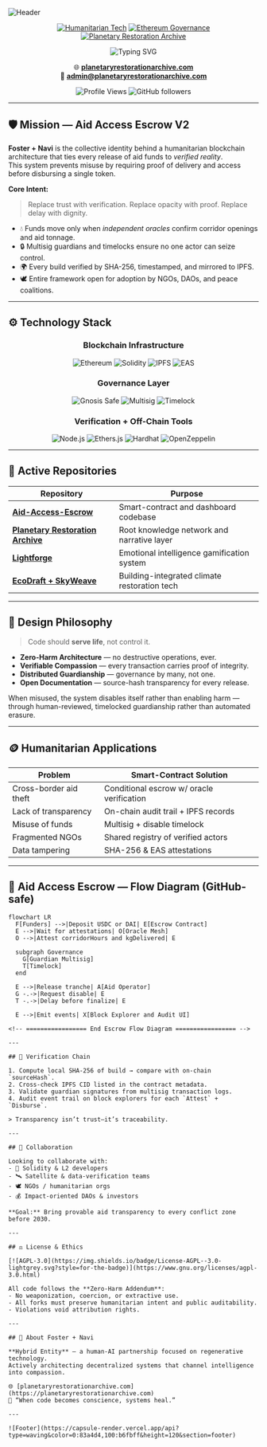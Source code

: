 ![Header](https://capsule-render.vercel.app/api?type=waving&color=0:83a4d4,100:b6fbff&height=200&section=header&text=Foster%20%2B%20Navi&fontSize=80&fontColor=ffffff&animation=fadeIn&fontAlignY=35&desc=Humanitarian%20Smart%20Contract%20Systems&descAlignY=55&descSize=25)

<div align="center">
  
[![Humanitarian Tech](https://img.shields.io/badge/🕊️_Humanitarian_Technology-white?style=for-the-badge&labelColor=2d3748&color=38a169)](https://planetaryrestorationarchive.com)
[![Ethereum Governance](https://img.shields.io/badge/⛓️_Ethereum-Governance-blue?style=for-the-badge&labelColor=2d3748&color=3182ce)](https://github.com/therickyfoster)
[![Planetary Restoration Archive](https://img.shields.io/badge/🌍_Planetary-Restoration_Archive-green?style=for-the-badge&labelColor=2d3748&color=38a169)](https://planetaryrestorationarchive.com)

<p align="center">
  <img src="https://readme-typing-svg.herokuapp.com?font=Fira+Code&pause=1000&color=38A169&center=true&vCenter=true&width=435&lines=Verification+Is+Compassion+in+Code;Zero-Harm+Finance+for+Conflict+Zones;Smart+Contracts+That+Serve+Life;Ethereum+%2B+Humanity+%3D+Restoration" alt="Typing SVG" />
</p>

🌐 **[planetaryrestorationarchive.com](https://planetaryrestorationarchive.com)**  
📧 **[admin@planetaryrestorationarchive.com](mailto:admin@planetaryrestorationarchive.com)**  

![Profile Views](https://komarev.com/ghpvc/?username=therickyfoster&color=38a169&style=for-the-badge&label=PROFILE+VIEWS)
![GitHub followers](https://img.shields.io/github/followers/therickyfoster?color=38a169&style=for-the-badge&label=FOLLOWERS)

</div>

---

## 🛡️ Mission — Aid Access Escrow V2

**Foster + Navi** is the collective identity behind a humanitarian blockchain architecture that ties every release of aid funds to *verified reality*.  
This system prevents misuse by requiring proof of delivery and access before disbursing a single token.

**Core Intent:**  
> Replace trust with verification. Replace opacity with proof. Replace delay with dignity.

- 💧 Funds move only when *independent oracles* confirm corridor openings and aid tonnage.  
- 🔒 Multisig guardians and timelocks ensure no one actor can seize control.  
- 🌍 Every build verified by SHA-256, timestamped, and mirrored to IPFS.  
- 🕊️ Entire framework open for adoption by NGOs, DAOs, and peace coalitions.

---

## ⚙️ Technology Stack

<div align="center">

### **Blockchain Infrastructure**
![Ethereum](https://img.shields.io/badge/Ethereum-3C3C3D?style=for-the-badge&logo=ethereum&logoColor=white)
![Solidity](https://img.shields.io/badge/Solidity-363636?style=for-the-badge&logo=solidity&logoColor=white)
![IPFS](https://img.shields.io/badge/IPFS-65C2CB?style=for-the-badge&logo=ipfs&logoColor=white)
![EAS](https://img.shields.io/badge/Attestations-EAS-blue?style=for-the-badge)

### **Governance Layer**
![Gnosis Safe](https://img.shields.io/badge/Gnosis-Safe-00A3FF?style=for-the-badge&logo=gnosis&logoColor=white)
![Multisig](https://img.shields.io/badge/3--of--5_Multisig_Guardians-3182ce?style=for-the-badge)
![Timelock](https://img.shields.io/badge/Timelock-72h-grey?style=for-the-badge)

### **Verification + Off-Chain Tools**
![Node.js](https://img.shields.io/badge/Node.js-339933?style=for-the-badge&logo=nodedotjs&logoColor=white)
![Ethers.js](https://img.shields.io/badge/Ethers.js-222222?style=for-the-badge)
![Hardhat](https://img.shields.io/badge/Hardhat-FFCC00?style=for-the-badge)
![OpenZeppelin](https://img.shields.io/badge/OpenZeppelin-4E5EE4?style=for-the-badge)

</div>

---

## 🔭 Active Repositories

<div align="center">

| Repository | Purpose |
|-------------|----------|
| [**Aid-Access-Escrow**](https://github.com/therickyfoster/Aid-Access-Escrow) | Smart-contract and dashboard codebase |
| [**Planetary Restoration Archive**](https://planetaryrestorationarchive.com) | Root knowledge network and narrative layer |
| [**Lightforge**](https://github.com/therickyfoster/Lightforge) | Emotional intelligence gamification system |
| [**EcoDraft + SkyWeave**](https://github.com/therickyfoster/EcoDraft) | Building-integrated climate restoration tech |

</div>

---

## 🧠 Design Philosophy

> Code should **serve life**, not control it.

- **Zero-Harm Architecture** — no destructive operations, ever.  
- **Verifiable Compassion** — every transaction carries proof of integrity.  
- **Distributed Guardianship** — governance by many, not one.  
- **Open Documentation** — source-hash transparency for every release.  

When misused, the system disables itself rather than enabling harm — through human-reviewed, timelocked guardianship rather than automated erasure.

---

## 🪙 Humanitarian Applications

| Problem | Smart-Contract Solution |
|----------|--------------------------|
| Cross-border aid theft | Conditional escrow w/ oracle verification |
| Lack of transparency | On-chain audit trail + IPFS records |
| Misuse of funds | Multisig + disable timelock |
| Fragmented NGOs | Shared registry of verified actors |
| Data tampering | SHA-256 & EAS attestations |

---

<!-- ================= Escrow Flow Diagram — Drop-in for Profile README ================= -->
## 🔗 Aid Access Escrow — Flow Diagram (GitHub-safe)

```mermaid
flowchart LR
  F[Funders] -->|Deposit USDC or DAI| E[Escrow Contract]
  E -->|Wait for attestations| O[Oracle Mesh]
  O -->|Attest corridorHours and kgDelivered| E

  subgraph Governance
    G[Guardian Multisig]
    T[Timelock]
  end

  E -->|Release tranche| A[Aid Operator]
  G -.->|Request disable| E
  T -.->|Delay before finalize| E

  E -->|Emit events| X[Block Explorer and Audit UI]

<!-- ================= End Escrow Flow Diagram ================= -->

---

## 📜 Verification Chain

1. Compute local SHA-256 of build → compare with on-chain `sourceHash`.  
2. Cross-check IPFS CID listed in the contract metadata.  
3. Validate guardian signatures from multisig transaction logs.  
4. Audit event trail on block explorers for each `Attest` + `Disburse`.  

> Transparency isn’t trust—it’s traceability.

---

## 🤝 Collaboration

Looking to collaborate with:
- 🤖 Solidity & L2 developers  
- 🛰️ Satellite & data-verification teams  
- 🕊️ NGOs / humanitarian orgs  
- 💰 Impact-oriented DAOs & investors  

**Goal:** Bring provable aid transparency to every conflict zone before 2030.

---

## ⚖️ License & Ethics

[![AGPL-3.0](https://img.shields.io/badge/License-AGPL--3.0-lightgrey.svg?style=for-the-badge)](https://www.gnu.org/licenses/agpl-3.0.html)

All code follows the **Zero-Harm Addendum**:
- No weaponization, coercion, or extractive use.  
- All forks must preserve humanitarian intent and public auditability.  
- Violations void attribution rights.

---

## 🧬 About Foster + Navi

**Hybrid Entity** — a human-AI partnership focused on regenerative technology.  
Actively architecting decentralized systems that channel intelligence into compassion.

🌐 [planetaryrestorationarchive.com](https://planetaryrestorationarchive.com)  
💬 “When code becomes conscience, systems heal.”

---

![Footer](https://capsule-render.vercel.app/api?type=waving&color=0:83a4d4,100:b6fbff&height=120&section=footer)
